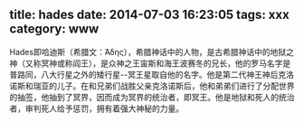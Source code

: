 title: hades
date: 2014-07-03 16:23:05
tags: xxx
category: www
---

Hades即哈迪斯（希腊文：Άδης），希腊神话中的人物，是古希腊神话中的地狱之神（又称冥神或称阎王），是众神之王宙斯和海王波赛冬的兄长，他的罗马名字是普路同，八大行星之外的矮行星--冥王星取自他的名字。他是第二代神王神后克洛诺斯和瑞亚的儿子。在和兄弟们战胜父亲克洛诺斯后，他和弟弟们进行了分配世界的抽签，他抽到了冥界，因而成为冥界的统治者，即冥王。他是地狱和死人的统治者，审判死人给予惩罚，拥有着强大神秘的力量。
